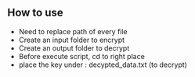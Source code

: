 ## How to use
- Need to replace path of every file
- Create an input folder to encrypt
- Create an output folder to decrypt
- Before execute script, cd to right place
- place the key under : decypted_data.txt (to decrypt)
